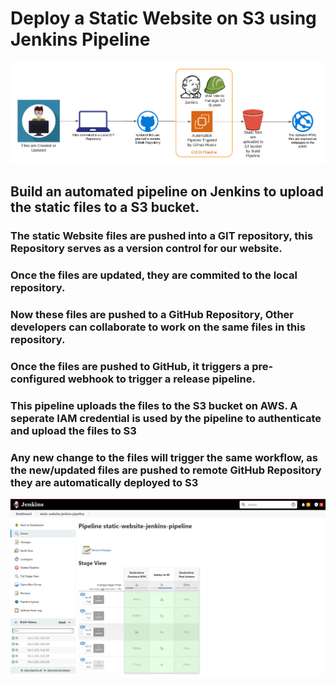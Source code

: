 # Deploy a Static Website on S3 using Jenkins Pipeline
![CI/CD Pipeline](CI-CD-Pipeline.png)
## Build an automated pipeline on Jenkins to upload the static files to a S3 bucket.

### The static Website files are pushed into a GIT repository, this Repository serves as a version control for our website.
### Once the files are updated, they are commited to the local repository.
### Now these files are pushed to a GitHub Repository, Other developers can collaborate to work on the same files in this repository.
### Once the files are pushed to GitHub, it triggers a pre-configured webhook to trigger a release pipeline.
### This pipeline uploads the files to the S3 bucket on AWS. A seperate IAM credential is used by the pipeline to authenticate and upload the files to S3
### Any new change to the files will trigger the same workflow, as the new/updated files are pushed to remote GitHub Repository they are automatically deployed to S3
![Pipeline in Action](Pipeline-in-action.png)